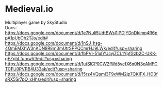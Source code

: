 # Medieval.io
Multiplayer game by SkyStudio<br>
Docs: https://docs.google.com/document/d/1e7Nuli5UdtBWsl1IPDjYDnDkimp4R6ppA1pUbOh2TJo/edit#<br>
https://docs.google.com/document/d/1nSJ_hsg-4QmEMXhW3nKDN9R8m3mUtrSPPQCmrHJ9LWk/edit?usp=sharing<br>
https://docs.google.com/document/d/1bPVi-51ulYUcyjZCL1YpfGzb2C-UKK-gFZghLfumwVI/edit?usp=sharing<br>
https://docs.google.com/document/d/1utSlCP0CW2fWd5vcfX6p0N3eAMFCTCFU0PVPB4U33ak/edit?usp=sharing<br>
https://docs.google.com/document/d/15rz4VQpml3F9xWM2jp7QKlFX_HD3fsRX5Sr7pQ_xHhs/edit?usp=sharing
